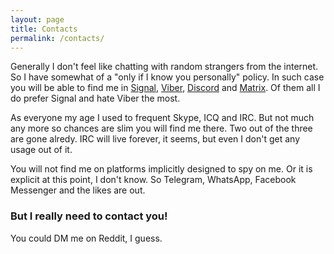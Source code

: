 ```yaml
---
layout: page
title: Contacts
permalink: /contacts/
---
```


Generally I don't feel like chatting with random strangers from the internet. So I have somewhat of a "only if I know you personally" policy. In such case you will be able to find me in [Signal](https://www.signal.org/), [Viber](https://www.viber.com/), [Discord](https://discord.com/) and [Matrix](https://matrix.org/). Of them all I do prefer Signal and hate Viber the most.

As everyone my age I used to frequent Skype, ICQ and IRC. But not much any more so chances are slim you will find me there. Two out of the three are gone alredy. IRC will live forever, it seems, but even I don't get any usage out of it.

You will not find me on platforms implicitly designed to spy on me. Or it is explicit at this point, I don't know. So Telegram, WhatsApp, Facebook Messenger and the likes are out.

### But I really need to contact you!

You could DM me on Reddit, I guess.
